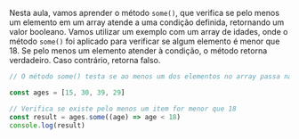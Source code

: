Nesta aula, vamos aprender o método `some()`, que verifica se pelo menos um elemento em um array atende a uma condição definida, retornando um valor booleano. Vamos utilizar um exemplo com um array de idades, onde o método `some()` foi aplicado para verificar se algum elemento é menor que 18. Se pelo menos um elemento atender à condição, o método retorna verdadeiro. Caso contrário, retorna falso.

```js
// O método some() testa se ao menos um dos elementos no array passa na condição e retorna um valor true ou false

const ages = [15, 30, 39, 29]

// Verifica se existe pelo menos um item for menor que 18
const result = ages.some((age) => age < 18)
console.log(result)
```